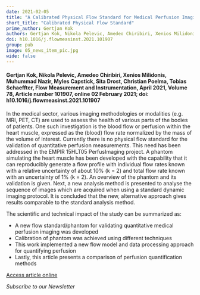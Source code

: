 ```yaml
---
date: 2021-02-05
title: "A Calibrated Physical Flow Standard for Medical Perfusion Imaging"
short_title: "Calibrated Physical Flow Standard"
prime_author: Gertjan Kok
authors: Gertjan Kok, Nikola Pelevic, Amedeo Chiribiri, Xenios Milidonis, Muhummad Nazir, Myles Capstick, Sita Drost, Christian Poelma, Tobias Schaeffter, Flow Measurement and Instrumentation, April 2021, Volume 78, Article number 101907, online 02 February 2021
doi: h10.1016/j.flowmeasinst.2021.101907
group: pub
image: 05_news_item_pic.jpg
wide: false
---
```

#### Gertjan Kok, Nikola Pelevic, Amedeo Chiribiri, Xenios Milidonis, Muhummad Nazir, Myles Capstick, Sita Drost, Christian Poelma, Tobias Schaeffter, Flow Measurement and Instrumentation, April 2021, Volume 78, Article number 101907, online 02 February 2021; doi: h10.1016/j.flowmeasinst.2021.101907

In the medical sector, various imaging methodologies or modalities (e.g. MRI, PET, CT) are used to assess the health of various parts of the bodies of patients. One such investigation is the blood flow or perfusion within the heart muscle, expressed as the (blood) flow rate normalized by the mass of the volume of interest. Currently there is no physical flow standard for the validation of quantitative perfusion measurements. This need has been addressed in the EMPIR 15HLT05 PerfusImaging project. A phantom simulating the heart muscle has been developed with the capability that it can reproducibly generate a flow profile with individual flow rates known with a relative uncertainty of about 10% (k = 2) and total flow rate known with an uncertainty of 1% (k = 2). An overview of the phantom and its validation is given. Next, a new analysis method is presented to analyse the sequence of images which are acquired when using a standard dynamic imaging protocol. It is concluded that the new, alternative approach gives results comparable to the standard analysis method.

The scientific and technical impact of the study can be summarized as:

+ A new flow standard/phantom for validating quantitative medical perfusion imaging was developed
+ Calibration of phantom was achieved using different techniques
+ This work implemented a new flow model and data processing approach for quantifying perfusion
+ Lastly, this article presents a comparison of perfusion quantification methods

[Access article online](https://www.sciencedirect.com/science/article/pii/S0955598621000224?via%3Dihub)

*Subscribe to our Newsletter*
